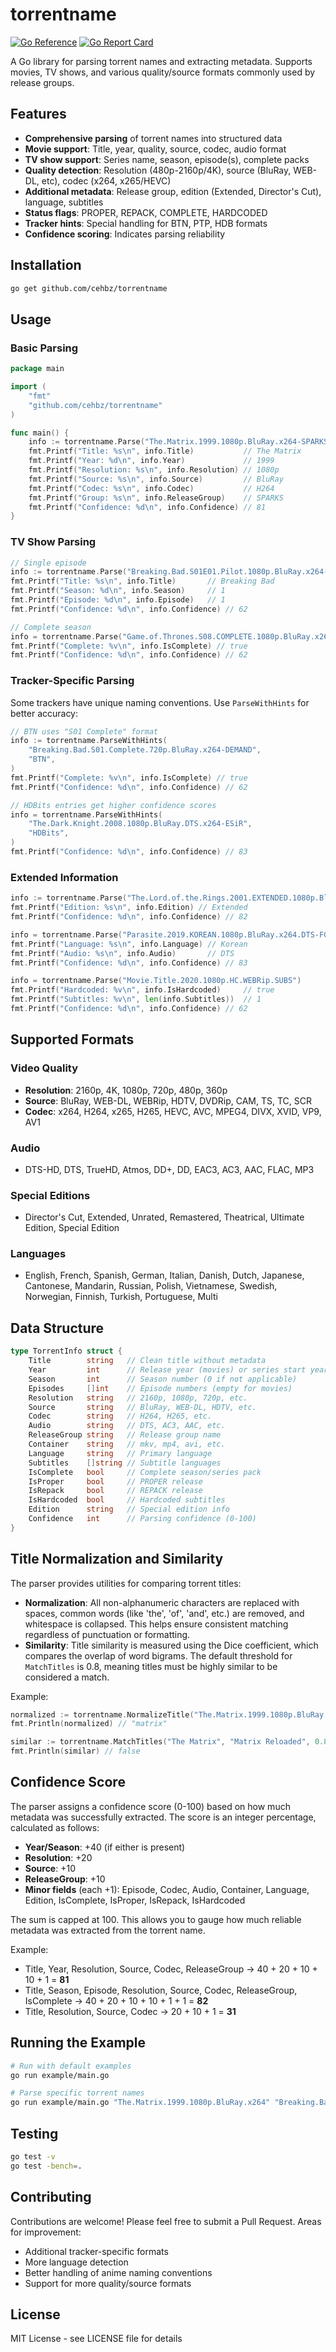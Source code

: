 # torrentname

[![Go Reference](https://pkg.go.dev/badge/github.com/cehbz/torrentname.svg)](https://pkg.go.dev/github.com/cehbz/torrentname)
[![Go Report Card](https://goreportcard.com/badge/github.com/cehbz/torrentname)](https://goreportcard.com/report/github.com/cehbz/torrentname)

A Go library for parsing torrent names and extracting metadata. Supports movies, TV shows, and various quality/source formats commonly used by release groups.

## Features

- **Comprehensive parsing** of torrent names into structured data
- **Movie support**: Title, year, quality, source, codec, audio format
- **TV show support**: Series name, season, episode(s), complete packs
- **Quality detection**: Resolution (480p-2160p/4K), source (BluRay, WEB-DL, etc), codec (x264, x265/HEVC)
- **Additional metadata**: Release group, edition (Extended, Director's Cut), language, subtitles
- **Status flags**: PROPER, REPACK, COMPLETE, HARDCODED
- **Tracker hints**: Special handling for BTN, PTP, HDB formats
- **Confidence scoring**: Indicates parsing reliability

## Installation

```bash
go get github.com/cehbz/torrentname
```

## Usage

### Basic Parsing

```go
package main

import (
    "fmt"
    "github.com/cehbz/torrentname"
)

func main() {
    info := torrentname.Parse("The.Matrix.1999.1080p.BluRay.x264-SPARKS")
    fmt.Printf("Title: %s\n", info.Title)           // The Matrix
    fmt.Printf("Year: %d\n", info.Year)             // 1999
    fmt.Printf("Resolution: %s\n", info.Resolution) // 1080p
    fmt.Printf("Source: %s\n", info.Source)         // BluRay
    fmt.Printf("Codec: %s\n", info.Codec)           // H264
    fmt.Printf("Group: %s\n", info.ReleaseGroup)    // SPARKS
    fmt.Printf("Confidence: %d\n", info.Confidence) // 81
}
```

### TV Show Parsing

```go
// Single episode
info := torrentname.Parse("Breaking.Bad.S01E01.Pilot.1080p.BluRay.x264-ROVERS")
fmt.Printf("Title: %s\n", info.Title)       // Breaking Bad
fmt.Printf("Season: %d\n", info.Season)     // 1
fmt.Printf("Episode: %d\n", info.Episode)   // 1
fmt.Printf("Confidence: %d\n", info.Confidence) // 62

// Complete season
info = torrentname.Parse("Game.of.Thrones.S08.COMPLETE.1080p.BluRay.x264")
fmt.Printf("Complete: %v\n", info.IsComplete) // true
fmt.Printf("Confidence: %d\n", info.Confidence) // 62
```

### Tracker-Specific Parsing

Some trackers have unique naming conventions. Use `ParseWithHints` for better accuracy:

```go
// BTN uses "S01 Complete" format
info := torrentname.ParseWithHints(
    "Breaking.Bad.S01.Complete.720p.BluRay.x264-DEMAND",
    "BTN",
)
fmt.Printf("Complete: %v\n", info.IsComplete) // true
fmt.Printf("Confidence: %d\n", info.Confidence) // 62

// HDBits entries get higher confidence scores
info = torrentname.ParseWithHints(
    "The.Dark.Knight.2008.1080p.BluRay.DTS.x264-ESiR",
    "HDBits",
)
fmt.Printf("Confidence: %d\n", info.Confidence) // 83
```

### Extended Information

```go
info := torrentname.Parse("The.Lord.of.the.Rings.2001.EXTENDED.1080p.BluRay.x265")
fmt.Printf("Edition: %s\n", info.Edition) // Extended
fmt.Printf("Confidence: %d\n", info.Confidence) // 82

info = torrentname.Parse("Parasite.2019.KOREAN.1080p.BluRay.x264.DTS-FGT")
fmt.Printf("Language: %s\n", info.Language) // Korean
fmt.Printf("Audio: %s\n", info.Audio)       // DTS
fmt.Printf("Confidence: %d\n", info.Confidence) // 83

info = torrentname.Parse("Movie.Title.2020.1080p.HC.WEBRip.SUBS")
fmt.Printf("Hardcoded: %v\n", info.IsHardcoded)     // true
fmt.Printf("Subtitles: %v\n", len(info.Subtitles))  // 1
fmt.Printf("Confidence: %d\n", info.Confidence) // 62
```

## Supported Formats

### Video Quality
- **Resolution**: 2160p, 4K, 1080p, 720p, 480p, 360p
- **Source**: BluRay, WEB-DL, WEBRip, HDTV, DVDRip, CAM, TS, TC, SCR
- **Codec**: x264, H264, x265, H265, HEVC, AVC, MPEG4, DIVX, XVID, VP9, AV1

### Audio
- DTS-HD, DTS, TrueHD, Atmos, DD+, DD, EAC3, AC3, AAC, FLAC, MP3

### Special Editions
- Director's Cut, Extended, Unrated, Remastered, Theatrical, Ultimate Edition, Special Edition

### Languages
- English, French, Spanish, German, Italian, Danish, Dutch, Japanese, Cantonese, Mandarin, Russian, Polish, Vietnamese, Swedish, Norwegian, Finnish, Turkish, Portuguese, Multi

## Data Structure

```go
type TorrentInfo struct {
    Title        string   // Clean title without metadata
    Year         int      // Release year (movies) or series start year
    Season       int      // Season number (0 if not applicable)
    Episodes     []int    // Episode numbers (empty for movies)
    Resolution   string   // 2160p, 1080p, 720p, etc.
    Source       string   // BluRay, WEB-DL, HDTV, etc.
    Codec        string   // H264, H265, etc.
    Audio        string   // DTS, AC3, AAC, etc.
    ReleaseGroup string   // Release group name
    Container    string   // mkv, mp4, avi, etc.
    Language     string   // Primary language
    Subtitles    []string // Subtitle languages
    IsComplete   bool     // Complete season/series pack
    IsProper     bool     // PROPER release
    IsRepack     bool     // REPACK release  
    IsHardcoded  bool     // Hardcoded subtitles
    Edition      string   // Special edition info
    Confidence   int      // Parsing confidence (0-100)
}
```

## Title Normalization and Similarity

The parser provides utilities for comparing torrent titles:

- **Normalization**: All non-alphanumeric characters are replaced with spaces, common words (like 'the', 'of', 'and', etc.) are removed, and whitespace is collapsed. This helps ensure consistent matching regardless of punctuation or formatting.
- **Similarity**: Title similarity is measured using the Dice coefficient, which compares the overlap of word bigrams. The default threshold for `MatchTitles` is 0.8, meaning titles must be highly similar to be considered a match.

Example:

```go
normalized := torrentname.NormalizeTitle("The.Matrix.1999.1080p.BluRay.x264-SPARKS")
fmt.Println(normalized) // "matrix"

similar := torrentname.MatchTitles("The Matrix", "Matrix Reloaded", 0.8)
fmt.Println(similar) // false
```

## Confidence Score

The parser assigns a confidence score (0-100) based on how much metadata was successfully extracted. The score is an integer percentage, calculated as follows:

- **Year/Season**: +40 (if either is present)
- **Resolution**: +20
- **Source**: +10
- **ReleaseGroup**: +10
- **Minor fields** (each +1): Episode, Codec, Audio, Container, Language, Edition, IsComplete, IsProper, IsRepack, IsHardcoded

The sum is capped at 100. This allows you to gauge how much reliable metadata was extracted from the torrent name.

Example:

- Title, Year, Resolution, Source, Codec, ReleaseGroup → 40 + 20 + 10 + 10 + 1 = **81**
- Title, Season, Episode, Resolution, Source, Codec, ReleaseGroup, IsComplete → 40 + 20 + 10 + 10 + 1 + 1 = **82**
- Title, Resolution, Source, Codec → 20 + 10 + 1 = **31**

## Running the Example

```bash
# Run with default examples
go run example/main.go

# Parse specific torrent names
go run example/main.go "The.Matrix.1999.1080p.BluRay.x264" "Breaking.Bad.S01E01.720p"
```

## Testing

```bash
go test -v
go test -bench=.
```

## Contributing

Contributions are welcome! Please feel free to submit a Pull Request. Areas for improvement:

- Additional tracker-specific formats
- More language detection
- Better handling of anime naming conventions
- Support for more quality/source formats

## License

MIT License - see LICENSE file for details
